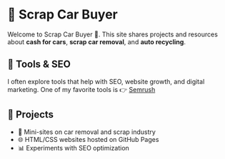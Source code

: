<html lang="en">
<head>
  <meta name="google-site-verification" content="0JY-VjoE7CBWcBr4gehYj5Ay2k5XlZhoga8aK0ixIus" />
  <meta charset="UTF-8">
  <meta name="viewport" content="width=device-width, initial-scale=1.0">
  <title>Scrap Car Buyer</title>
</head>
<body>
  <h1>🚗 Scrap Car Buyer</h1>
  <p>Welcome to Scrap Car Buyer 👋. This site shares projects and resources about <strong>cash for cars</strong>, <strong>scrap car removal</strong>, and <strong>auto recycling</strong>.</p>

  <h2>🔧 Tools & SEO</h2>
  <p>I often explore tools that help with SEO, website growth, and digital marketing.  
     One of my favorite tools is 👉 <a href="https://www.semrush.com/" target="_blank">Semrush</a></p>

  <h2>📌 Projects</h2>
  <ul>
    <li>🚙 Mini-sites on car removal and scrap industry</li>
    <li>🌐 HTML/CSS websites hosted on GitHub Pages</li>
    <li>📊 Experiments with SEO optimization</li>
  </ul>
</body>
</html>
